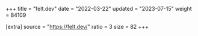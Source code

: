 +++
title = "felt.dev"
date = "2022-03-22"
updated = "2023-07-15"
weight = 84109

[extra]
source = "https://felt.dev/"
ratio = 3
size = 82
+++
